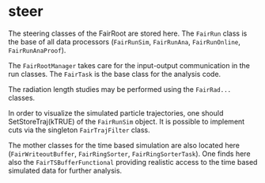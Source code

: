 steer
========

The steering classes of the FairRoot are stored here.
The `FairRun` class is the base of all data processors (`FairRunSim`, `FairRunAna`, `FairRunOnline`, `FairRunAnaProof`).

<!---
* `FairRunSim` manages the Monte Carlo simulations
* `FairRunAna` manages the analysis/data processing
* `FairRunOnline` to analyze data from `FairSource`
* `FairRunAnaProof` manages the data analysis on the *PROOF* (Parallel ROOT Facility for parallel data processing on the event level)
-->

The `FairRootManager` takes care for the input-output communication in the run classes. The `FairTask` is the base class for the analysis code.

The radiation length studies may be performed using the `FairRad...` classes.

In order to visualize the simulated particle trajectories, one should SetStoreTraj(kTRUE) of the `FairRunSim` object. It is possible to implement cuts via the singleton `FairTrajFilter` class.

The mother classes for the time based simulation are also located here (`FairWriteoutBuffer`, `FairRingSorter`, `FairRingSorterTask`). One finds here also the `FairTSBufferFunctional` providing realistic access to the time based simulated data for further analysis.
